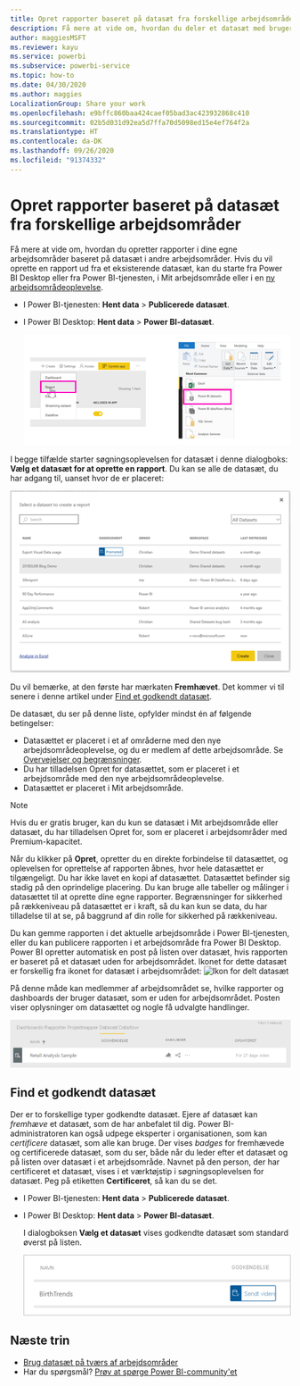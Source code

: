 ```yaml
---
title: Opret rapporter baseret på datasæt fra forskellige arbejdsområder – Power BI
description: Få mere at vide om, hvordan du deler et datasæt med brugere på tværs af organisationen. De kan derefter oprette rapporter baseret på dit datasæt i deres egne arbejdsområder.
author: maggiesMSFT
ms.reviewer: kayu
ms.service: powerbi
ms.subservice: powerbi-service
ms.topic: how-to
ms.date: 04/30/2020
ms.author: maggies
LocalizationGroup: Share your work
ms.openlocfilehash: e9bffc860baa424caef05bad3ac423932868c410
ms.sourcegitcommit: 02b5d031d92ea5d7ffa70d5098ed15e4ef764f2a
ms.translationtype: HT
ms.contentlocale: da-DK
ms.lasthandoff: 09/26/2020
ms.locfileid: "91374332"
---
```

# <a name="create-reports-based-on-datasets-from-different-workspaces"></a>Opret rapporter baseret på datasæt fra forskellige arbejdsområder

Få mere at vide om, hvordan du opretter rapporter i dine egne arbejdsområder baseret på datasæt i andre arbejdsområder. Hvis du vil oprette en rapport ud fra et eksisterende datasæt, kan du starte fra Power BI Desktop eller fra Power BI-tjenesten, i Mit arbejdsområde eller i en [ny arbejdsområdeoplevelse](../collaborate-share/service-create-the-new-workspaces.md).

- I Power BI-tjenesten: **Hent data** > **Publicerede datasæt**.
- I Power BI Desktop: **Hent data** > **Power BI-datasæt**.

    ![Opret forbindelse til et eksisterende datasæt](media/service-datasets-across-workspaces/power-bi-connect-dataset-pk.png)
   
I begge tilfælde starter søgningsoplevelsen for datasæt i denne dialogboks: **Vælg et datasæt for at oprette en rapport**. Du kan se alle de datasæt, du har adgang til, uanset hvor de er placeret:

![Vælg et datasæt](media/service-datasets-across-workspaces/power-bi-select-dataset.png)

Du vil bemærke, at den første har mærkaten **Fremhævet**. Det kommer vi til senere i denne artikel under [Find et godkendt datasæt](#find-an-endorsed-dataset).

De datasæt, du ser på denne liste, opfylder mindst én af følgende betingelser:

- Datasættet er placeret i et af områderne med den nye arbejdsområdeoplevelse, og du er medlem af dette arbejdsområde. Se [Overvejelser og begrænsninger](service-datasets-across-workspaces.md#considerations-and-limitations).
- Du har tilladelsen Opret for datasættet, som er placeret i et arbejdsområde med den nye arbejdsområdeoplevelse.
- Datasættet er placeret i Mit arbejdsområde.

> [!NOTE]
> Hvis du er gratis bruger, kan du kun se datasæt i Mit arbejdsområde eller datasæt, du har tilladelsen Opret for, som er placeret i arbejdsområder med Premium-kapacitet.

Når du klikker på **Opret**, opretter du en direkte forbindelse til datasættet, og oplevelsen for oprettelse af rapporten åbnes, hvor hele datasættet er tilgængeligt. Du har ikke lavet en kopi af datasættet. Datasættet befinder sig stadig på den oprindelige placering. Du kan bruge alle tabeller og målinger i datasættet til at oprette dine egne rapporter. Begrænsninger for sikkerhed på rækkeniveau på datasættet er i kraft, så du kan kun se data, du har tilladelse til at se, på baggrund af din rolle for sikkerhed på rækkeniveau.

Du kan gemme rapporten i det aktuelle arbejdsområde i Power BI-tjenesten, eller du kan publicere rapporten i et arbejdsområde fra Power BI Desktop. Power BI opretter automatisk en post på listen over datasæt, hvis rapporten er baseret på et datasæt uden for arbejdsområdet. Ikonet for dette datasæt er forskellig fra ikonet for datasæt i arbejdsområdet: ![Ikon for delt datasæt](media/service-datasets-discover-across-workspaces/power-bi-shared-dataset-icon.png)

På denne måde kan medlemmer af arbejdsområdet se, hvilke rapporter og dashboards der bruger datasæt, som er uden for arbejdsområdet. Posten viser oplysninger om datasættet og nogle få udvalgte handlinger.

![Handlinger for datasæt](media/service-datasets-across-workspaces/power-bi-dataset-actions.png)

## <a name="find-an-endorsed-dataset"></a>Find et godkendt datasæt

Der er to forskellige typer godkendte datasæt. Ejere af datasæt kan *fremhæve* et datasæt, som de har anbefalet til dig. Power BI-administratoren kan også udpege eksperter i organisationen, som kan *certificere* datasæt, som alle kan bruge. Der vises *badges* for fremhævede og certificerede datasæt, som du ser, både når du leder efter et datasæt og på listen over datasæt i et arbejdsområde. Navnet på den person, der har certificeret et datasæt, vises i et værktøjstip i søgningsoplevelsen for datasæt. Peg på etiketten **Certificeret**, så kan du se det.

- I Power BI-tjenesten: **Hent data** > **Publicerede datasæt**.
- I Power BI Desktop: **Hent data** > **Power BI-datasæt**.

    I dialogboksen **Vælg et datasæt** vises godkendte datasæt som standard øverst på listen. 

    ![Fremhævede datasæt](media/service-datasets-certify-promote/power-bi-dataset-promoted.png)

## <a name="next-steps"></a>Næste trin

- [Brug datasæt på tværs af arbejdsområder](service-datasets-across-workspaces.md)
- Har du spørgsmål? [Prøv at spørge Power BI-community'et](https://community.powerbi.com/)
